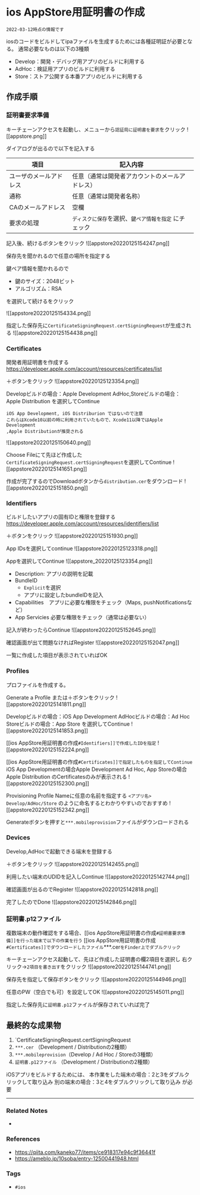# ios AppStore用証明書の作成
```ad-warning
2022-03-12時点の情報です
```

iosのコードをビルドしてipaファイルを生成するためには各種証明証が必要となる。
通常必要なものは以下の3種類
- Develop：開発・デバッグ用アプリのビルドに利用する
- AdHoc：検証用アプリのビルドに利用する
- Store：ストア公開する本番アプリのビルドに利用する

## 作成手順
### 証明書要求準備
キーチェーンアクセスを起動し、メニューから`認証局に証明書を要求`をクリック
![[appstore.png]]

ダイアログが出るので以下を記入する

| 項目                   | 記入内容                                              |
| ---------------------- | ----------------------------------------------------- |
| ユーザのメールアドレス | 任意（通常は開発者アカウントのメールアドレス）        |
| 通称                   | 任意（通常は開発者名称）                              |
| CAのメールアドレス     | 空欄                                                  |
| 要求の処理             | `ディスクに保存`を選択、`鍵ペア情報を指定` にチェック |

記入後、続けるボタンをクリック
![[appstore20220125154247.png]]

保存先を聞かれるので任意の場所を指定する

鍵ペア情報を聞かれるので
- 鍵のサイズ：2048ビット
- アルゴリズム：RSA

を選択して続けるをクリック

![[appstore20220125154334.png]]


指定した保存先に`CertificateSigningRequest.certSigningRequest`が生成される
![[appstore20220125154438.png]] 


### Certificates
開発者用証明書を作成する
https://developer.apple.com/account/resources/certificates/list 

＋ボタンをクリック
![[appstore20220125123354.png]]

Developビルドの場合：Apple Development
AdHoc,Storeビルドの場合：Apple Distribution
を選択してContinue

```ad-warning
iOS App Development, iOS Distriburion ではないので注意
これらはXcode10以前の時に利用されていたもので、Xcode11以降ではApple Development
,Apple Distributionが推奨される
```

![[appstore20220125150640.png]]

Choose Fileにて先ほど作成した`CertificateSigningRequest.certSigningRequest`を選択してContinue
![[appstore20220125141651.png]]

作成が完了するのでDownloadボタンから`distribution.cer`をダウンロード
![[appstore20220125151850.png]]

### Identifiers
ビルドしたいアプリの固有IDと権限を登録する
https://developer.apple.com/account/resources/identifiers/list

＋ボタンをクリック
![[appstore20220125151930.png]]

App IDsを選択してcontinue
![[appstore20220125123318.png]]

Appを選択してContinue
![[appstore_20220125123354.png]]

- Description: アプリの説明を記載
- BundleID
	- `Explicit`を選択
	- アプリに設定したbundleIDを記入
- Capabilities　アプリに必要な権限をチェック（Maps, pushNotificationsなど）
- App Servicies 必要な権限をチェック（通常は必要ない）

記入が終わったらContinue
![[appstore20220125152645.png]]

確認画面が出て問題なければRegister
![[appstore20220125152047.png]]

一覧に作成した項目が表示されていればOK

### Profiles
プロファイルを作成する。

Generate a Profile または＋ボタンをクリック
![[appstore20220125141811.png]]

Developビルドの場合：iOS App Development
AdHocビルドの場合：Ad Hoc
Storeビルドの場合：App Store
を選択してContinue
![[appstore20220125141853.png]]

[[ios AppStore用証明書の作成`#Identifiers]]で作成したIDを指定`
![[appstore20220125152224.png]]

[[ios AppStore用証明書の作成`#Certificates]]で指定したものを指定してContinue`
iOS App Developmentの場合Apple Development
Ad Hoc, App Storeの場合Apple Distribution
のCertificatesのみが表示される
![[appstore20220125152300.png]]

Provisioning Profile Nameに任意の名前を指定する
`<アプリ名> Develop/AdHoc/Store` のように命名するとわかりやすいのでおすすめ
![[appstore20220125152342.png]]

Generateボタンを押すと`***.mobileprovision`ファイルがダウンロードされる


### Devices
Develop,AdHocで起動できる端末を登録する

＋ボタンをクリック
![[appstore20220125142455.png]]

利用したい端末のUDIDを記入しContinue
![[appstore20220125142744.png]]

確認画面が出るのでRegister
![[appstore20220125142818.png]]

完了したのでDone
![[appstore20220125142846.png]]

### 証明書.p12ファイル
複数端末の動作確認をする場合、[[ios AppStore用証明書の作成`#証明書要求準備]]を行った端末で以下の作業を行う`
[[ios AppStore用証明書の作成`#Certificates]]でダウンロードしたファイル`***.cer`をFinder上でダブルクリック`

キーチェーンアクセス起動して、先ほど作成した証明書の欄2項目を選択し
右クリック→`2項目を書き出す`をクリック
![[appstore20220125144741.png]]

保存先を指定して保存ボタンをクリック
![[appstore20220125144946.png]]

任意のPW（空白でも可）を設定してOK
![[appstore20220125145011.png]]

指定した保存先に`証明書.p12`ファイルが保存されていれば完了

## 最終的な成果物
1.  `CertificateSigningRequest.certSigningRequest
2.   `***.cer` （Development / Distributionの2種類）
3.   `***.mobileprovision`（Develop / Ad Hoc / Storeの3種類）
4.   `証明書.p12ファイル` （Development / Distributionの2種類）

iOSアプリをビルドするためには、
本作業をした端末の場合：2と3をダブルクリックして取り込み
別の端末の場合：3と4をダブルクリックして取り込み
が必要


---
### Related Notes
- 

### References
- https://qiita.com/kaneko77/items/ce918317e94c9f36441f
- https://ameblo.jp/10soba/entry-12500441948.html

### Tags
- `#ios`